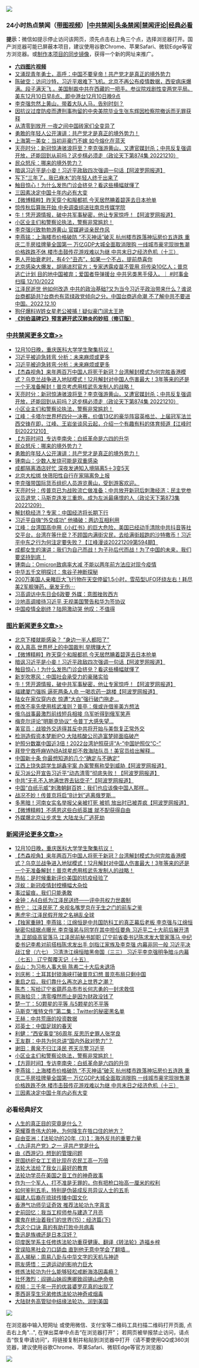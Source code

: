![](https://raw.githubusercontent.com/jsvpn/jsproxy/dev/64photo/fqnews-qr.jpg)

<div id="tt">
<h3>24小时热点禁闻（<a href="https://aaa.v2dns.tk/?QAjUl=BgRp5UNKRn&T5Vk=fPVH&Q59Ab=WxGE" target="_blank">带图视频</a>）|<a href="#%E4%B8%AD%E5%85%B1%E7%A6%81%E9%97%BB%E6%9B%B4%E5%A4%9A%E6%96%87%E7%AB%A0">中共禁闻</a>|<a href="#%E5%9B%BE%E7%89%87%E6%96%B0%E9%97%BB%E6%9B%B4%E5%A4%9A%E6%96%87%E7%AB%A0">头条禁闻</a>|<a href="#%E6%96%B0%E9%97%BB%E8%AF%84%E8%AE%BA%E6%9B%B4%E5%A4%9A%E6%96%87%E7%AB%A0">禁闻评论|<a href="#%E5%BF%85%E7%9C%8B%E7%BB%8F%E5%85%B8%E5%A5%BD%E6%96%87">经典必看</a></h3>
<div><b>提示：</b>微信如提示停止访问该网页，须先点击右上角三个点，选择浏览器打开。国产浏览器可能已屏蔽本项目，建议使用谷歌Chrome、苹果Safari、微软Edge等官方浏览器。或<a href="%E5%88%B6%E4%BD%9Cgit%E7%A6%81%E9%97%BB%E9%95%9C%E5%83%8F.md">制作本项目的同步镜像</a>，获得一个新的网址来推广。</div>
<ul>
<li><b><a href="http://d2.v2rss.gq/64.mp4" target="_blank">六四图片视频</a></b></li>
<li><a href="/sohnews/20221211/1822109.md">又涌现青年勇士，高呼：中国不要皇帝！共产党才是真正的境外势力</a></li>
<li><a href="/sohnews/20221210/1822035.md">陈破空：访问沙特，习近平艰难下飞机。北京不再公布疫情数据，西安病床爆满。段子满天飞 。美国制裁中共在西藏的一把手。参议院戏剧性变两党平局。美东12月10日早8点、即中港台12月10日晚9点</a></li>
<li><a href="/sohnews/20221211/1822106.md">李克强忽然上黄山，带着大队人马，告别时刻？</a></li>
<li><a href="/weiquan/20221210/1822053.md">因抗议过度防疫而遭刑事拘留的中央美院毕业生张东辉因检察院撤诉而无罪获释</a></li>
<li><a href="/comments/20221210/1822014.md">从清零到放开 一夜之间中国砖家们全变异了</a></li>
<li><a href="/comments/20221211/1822111.md">勇敢的年轻人公开演讲：共产党才是真正的境外势力！</a></li>
<li><a href="/yule/20221211/1822187.md">上海第一美女：当初非豪门不嫁 如今熔化在蓝天</a></li>
<li><a href="/cbnews/20221211/1822229.md">天亮时分：新冠惊涛骇浪将至？李克强游黄山，又遭官媒封杀；中共反复强调开放，还能回到从前吗？这步棋必须走（政论天下第874集 20221210）</a></li>
<li><a href="/comments/20221211/1822127.md">民众怒斥：哪来的境外势力？</a></li>
<li><a href="/topimagenews/20221211/1822240.md">暗讽习近平是小妾！习近平政敌四次强调一句话【阿波罗网报道】</a></li>
<li><a href="/cnnews/20221211/1822102.md">写下“三年了，我已麻木”的年轻人终于出来了</a></li>
<li><a href="/topimagenews/20221211/1822239.md">触目惊心！为什么发热门诊会挤兑？看这些横幅就懂了</a></li>
<li><a href="/comments/20221211/1822128.md">三因素决定中国十年内必有大变</a></li>
<li><a href="/topimagenews/20221211/1822247.md">【微博精粹】昨天穿个和服都抓 今天居然腆着碧莲去日本抢单</a></li>
<li><a href="/baitai/20221211/1822142.md">惊传秋后算账开始 中央调查组进驻南京传媒学院</a></li>
<li><a href="/topimagenews/20221211/1822194.md">牛！凭开源情报，破中共军事秘密，他让专家惊呼！【阿波罗网报道】</a></li>
<li><a href="/comments/20221211/1822150.md">小区业主们和警察论执法，警察非常尴尬！</a></li>
<li><a href="/headline/20221211/1822130.md">李克强兴致勃勃游黄山 官媒避谈亲民作风</a></li>
<li><a href="/comments/20221211/1822132.md">李燕铭：上海楼市价格破防 “不灭神话”破灭 杭州楼市跌落神坛房价五连跌 重庆二手房挂牌量全国第一 万亿GDP大城全面取消限购 一线城市豪宅现抛售潮价格跌跌不休 楼市击鼓传花游戏难以为继 中共末日之经济危机（十三）</a></li>
<li><a href="/lifebaike/20221211/1822181.md">男人开始衰老时，有4个“丑态”，如果一个不占，提前恭喜你</a></li>
<li><a href="/sohnews/20221210/1822063.md">北京感染大爆发，胡锡进怼官方；专家透露疫苗不管用 将传染10亿人；普京逃亡计划 目的地中国被弃；爱国者导弹援台 中共另类黑手侵入。｜ #时事金扫描 12/10/2022</a></li>
<li><a href="/sohnews/20221210/1822021.md">江泽民逝世 他如何改造 中共的政治基础?又为当今习近平政治带来什么？谁说台商都舔共?台商也有蓝绿政党倾向之分。中国台商逃命潮 不了解中共不要进中国。2022.12.10</a></li>
<li><a href="/yule/20221211/1822124.md">狗仔爆料W姓女星老公被捕！疑似豪门阔太王艳</a></li>
<li><b><a href="/comments/20200207/1272816.md" target="_blank">《刘伯温碑记》预言避开武汉肺炎的妙招（修订版）</a></b></li>
</ul>
</div>

<div class="catlist">
<h3><a href="/cbnews/" target="_blank">中共禁闻</a><span><a href="/cbnews/" target="_blank" rel="nofollow">更多文章>></a></span></h3>
<ul>
<li><a href="/comments/20221211/1822289.md" target="_blank">12月10日晚，重庆医科大学学生聚集抗议！</a></li>
<li><a href="/cbnews/20221211/1822276.md" target="_blank">习近平被迫急转弯 分析：未来麻烦或更多</a></li>
<li><a href="/cbnews/20221211/1822263.md" target="_blank">习近平被迫急转弯·分析：未来麻烦或更多</a></li>
<li><a href="/comments/20221211/1822255.md" target="_blank">【杰森视角】来年两百万中国人将死于新冠？台湾解封模式为何完胜香港模式？乌克兰战争进入地狱模式！12月解封对中国人伤害最大！3年等来的还是一个无准备解封！普京考虑用核武先发制人的战略！</a></li>
<li><a href="/cbnews/20221211/1822229.md" target="_blank">天亮时分：新冠惊涛骇浪将至？李克强游黄山，又遭官媒封杀；中共反复强调开放，还能回到从前吗？这步棋必须走（政论天下第874集 20221210）</a></li>
<li><a href="/comments/20221211/1822150.md" target="_blank">小区业主们和警察论执法，警察非常尴尬！</a></li>
<li><a href="/cbnews/20221211/1822145.md" target="_blank">江峰：卡塔尔世界杯四分一决赛，价值13亿的豪华阵容英格兰、上届冠军法兰西交锋在即，江峰、王岩坐谈风云起，介绍一个有趣有料的体育频道【江峰时刻20221210】</a></li>
<li><a href="/comments/20221211/1822135.md" target="_blank">【方菲时间】专访李南央：白纸革命是六四的升华</a></li>
<li><a href="/comments/20221211/1822127.md" target="_blank">民众怒斥：哪来的境外势力？</a></li>
<li><a href="/comments/20221211/1822111.md" target="_blank">勇敢的年轻人公开演讲：共产党才是真正的境外势力！</a></li>
<li><a href="/cbnews/20221210/1822010.md" target="_blank">锺南山：少数人发烧可能是双重感染</a></li>
<li><a href="/cbnews/20221210/1821993.md" target="_blank">成都隔离酒店好忙 深夜发通知入境隔离5＋3变5天</a></li>
<li><a href="/cbnews/20221210/1821990.md" target="_blank">北京大松绑 快筛阳性自行在家隔离免上报</a></li>
<li><a href="/comments/20221210/1821972.md" target="_blank">李克强带国际货币组织人员游览黄山，受到游客欢迎。</a></li>
<li><a href="/cbnews/20221210/1821929.md" target="_blank">天亮时分：传普京已为战败流亡做准备；中共放开新冠后刺激经济；民主党参议员退党；马斯克连发三重炮，成为左派最痛恨的人（政论天下第873集 20221209）</a></li>
<li><a href="/cbnews/20221210/1821901.md" target="_blank">解封稳经济？专家：中国经济将长期下行</a></li>
<li><a href="/cbnews/20221210/1821870.md" target="_blank">习近平自嗨“外交成功” 他捅破：两边互相利用</a></li>
<li><a href="/cbnews/20221210/1821828.md" target="_blank">江峰：台湾国高中用《小红书》的巨大危险，美国已经动手清除中共抖音等社交平台，台湾在等什麽？不顾国内满街灾民，去给满街超跑的沙特撒币！习近平中东之行为何注定要失败？【江峰漫谈20221209第594期】</a></li>
<li><a href="/comments/20221210/1821752.md" target="_blank">成都女生的演讲：我们为自己而战！为子孙后代而战！为了中国的未来，我们要坚持到底！</a></li>
<li><a href="/cbnews/20221209/1821663.md" target="_blank">锺南山：Omicron致病率大减 不能以两年前方法应对现今疫情</a></li>
<li><a href="/comments/20221209/1821545.md" target="_blank">中华五千文明探讨：鬼谷子神断探秘</a></li>
<li><a href="/comments/20221209/1821608.md" target="_blank">200万美国人亲睹巨大飞行物在天空停留1.5小时，雪茄型UFO环绕左右！耗尽美2军舰弹药，毫发无伤⋯</a></li>
<li><a href="/cbnews/20221209/1821594.md" target="_blank">习高调访中东日会6政要 外媒：意图挫败西方</a></li>
<li><a href="/cbnews/20221209/1821593.md" target="_blank">沙地高调接待习近平 无视美国警告和华为签协议</a></li>
<li><a href="/cbnews/20221209/1821586.md" target="_blank">中国疫情全剧终？陆网激动哭 他叹：不值得</a></li>

</ul>
</div>
<div class="catlist">
<h3><a href="/topimagenews/" target="_blank">图片新闻</a><span><a href="/topimagenews/" target="_blank" rel="nofollow">更多文章>></a></span></h3>
<ul>
<li><a href="/topimagenews/20221211/1822308.md" target="_blank">北京下楼就能感染？ “身边一半人都阳了”</a></li>
<li><a href="/topimagenews/20221211/1822278.md" target="_blank">收入真高 世界杯上的中国裁判 举牌赚大了</a></li>
<li><a href="/topimagenews/20221211/1822247.md" target="_blank">【微博精粹】昨天穿个和服都抓 今天居然腆着碧莲去日本抢单</a></li>
<li><a href="/topimagenews/20221211/1822240.md" target="_blank">暗讽习近平是小妾！习近平政敌四次强调一句话【阿波罗网报道】</a></li>
<li><a href="/topimagenews/20221211/1822239.md" target="_blank">触目惊心！为什么发热门诊会挤兑？看这些横幅就懂了</a></li>
<li><a href="/topimagenews/20221211/1822238.md" target="_blank">新岁吹寒风：中国社会承受力的豪赌实验</a></li>
<li><a href="/topimagenews/20221211/1822194.md" target="_blank">牛！凭开源情报，破中共军事秘密，他让专家惊呼！【阿波罗网报道】</a></li>
<li><a href="/topimagenews/20221211/1822122.md" target="_blank">福建厦门强拆 逼死两条人命 一喝农药一跳楼【阿波罗网报道】</a></li>
<li><a href="/topimagenews/20221210/1821977.md" target="_blank">陆女在家仅穿内衣 惊遭“大白”强行破门拖走…</a></li>
<li><a href="/topimagenews/20221210/1821965.md" target="_blank">修改不率先使用核武准则？普亭：俄或许借鉴美方想法</a></li>
<li><a href="/topimagenews/20221210/1821961.md" target="_blank">俄乌战事最激烈前线短兵相接 乌军听得到俄军笑声</a></li>
<li><a href="/topimagenews/20221210/1821930.md" target="_blank">梅克尔评论“明斯克协议” 令普丁大感失望…</a></li>
<li><a href="/topimagenews/20221210/1821886.md" target="_blank">美官员：战狼外交适得其反中共将开始与美恢复正常外交</a></li>
<li><a href="/topimagenews/20221210/1821885.md" target="_blank">检测造假资本梦断IPO 大陆核酸公司造富梦碎面临破产</a></li>
<li><a href="/topimagenews/20221210/1821868.md" target="_blank">护照分数赢中国近3倍！2022台湾护照获评“A-”中国护照仅“C-”</a></li>
<li><a href="/topimagenews/20221210/1821852.md" target="_blank">拜登宁救呼麻WNBA球星却不救海陆队员！美官员给出解释…</a></li>
<li><a href="/topimagenews/20221210/1821765.md" target="_blank">中国新十条 你最想知道的几个“确定与不确定”</a></li>
<li><a href="/topimagenews/20221210/1821721.md" target="_blank">江西上饶失踪学生胡鑫宇案 办案警察称受到威胁【阿波罗网报道】</a></li>
<li><a href="/topimagenews/20221209/1821648.md" target="_blank">反习派公开宣告习近平“动态清零”彻底失败！【阿波罗网报道】</a></li>
<li><a href="/topimagenews/20221209/1821626.md" target="_blank">中共“无孔不入地满世界去钻空子”【阿波罗网报道】</a></li>
<li><a href="/topimagenews/20221209/1821580.md" target="_blank">中国“白纸示威”刺激朝鲜百姓：我们也应该像中国人那样…</a></li>
<li><a href="/topimagenews/20221209/1821529.md" target="_blank">战况不妙！传普京将启“B计划”逃离俄罗斯…</a></li>
<li><a href="/topimagenews/20221209/1821528.md" target="_blank">多黑暗！河南女实名举报父亲被打死 被抓 放出时已被弄疯【阿波罗网报道】</a></li>
<li><a href="/topimagenews/20221209/1821507.md" target="_blank">【微博精粹】不感恩这些白纸英雄 就不配获得自由</a></li>
<li><a href="/topimagenews/20221209/1821477.md" target="_blank">外媒爆北京让步求生 大陆龙头厂逃死劫</a></li>

</ul>
</div>
<div class="catlist">
<h3><a href="/comments/" target="_blank">新闻评论</a><span><a href="/comments/" target="_blank" rel="nofollow">更多文章>></a></span></h3>
<ul>
<li><a href="/comments/20221211/1822289.md" target="_blank">12月10日晚，重庆医科大学学生聚集抗议！</a></li>
<li><a href="/comments/20221211/1822255.md" target="_blank">【杰森视角】来年两百万中国人将死于新冠？台湾解封模式为何完胜香港模式？乌克兰战争进入地狱模式！12月解封对中国人伤害最大！3年等来的还是一个无准备解封！普京考虑用核武先发制人的战略！</a></li>
<li><a href="/comments/20221211/1822249.md" target="_blank">热帖：是时候重新评价美国的抗疫经验了</a></li>
<li><a href="/comments/20221211/1822242.md" target="_blank">浮蚁：新冠疫情封控横幅大杂烩</a></li>
<li><a href="/comments/20221211/1822231.md" target="_blank">事过留痕，我们只能勇敢</a></li>
<li><a href="/comments/20221211/1822230.md" target="_blank">金钟：A4白纸为江泽民送终——评中共权力世袭制</a></li>
<li><a href="/comments/20221211/1822222.md" target="_blank">杨宁： 江泽民死了 央视名嘴罗京在无生之门的前车之鉴</a></li>
<li><a href="/comments/20221211/1822204.md" target="_blank">惠虎宇:江泽民假开放之名祸乱全球</a></li>
<li><a href="/comments/20221211/1822191.md" target="_blank">【独家重磅】李燕铭：江绵恒是中共国防科工的真正幕后老板 李克强与江绵恒秘密勾结据点曝光 李克强弟与同学在其中担任要角 习近平二十大前后展开清洗 正部级高官落马 江泽民前秘书卸职 辽宁前省委书记陈求发大管家落马 中纪委书记李希对前搭档陈求发出手 剑指江家族及李克强 内幕非同一般 习近平决战江曾（六七） 习清洗江绵恒暗黑帝国（三三） 习近平李克强明争暗斗内幕（七五） 辽宁帮覆灭记（十五）</a></li>
<li><a href="/comments/20221211/1822178.md" target="_blank">岳山：为习布人事大局 陈希二十大后未退场</a></li>
<li><a href="/comments/20221211/1822168.md" target="_blank">刘庆彬：土耳其封锁海峡打破普京幻想 普京布局只剩中国</a></li>
<li><a href="/comments/20221211/1822167.md" target="_blank">重启之后，我们靠什么再次追上世界之潮？</a></li>
<li><a href="/comments/20221211/1822166.md" target="_blank">陈杰：写给辽宁省葫芦岛市市长何志勇的一封求救信</a></li>
<li><a href="/comments/20221211/1822165.md" target="_blank">网海拾贝：清零嘎然而止是因为财政没钱了</a></li>
<li><a href="/comments/20221211/1822164.md" target="_blank">楚一丁：50颗星的平等 与5颗星的不平等</a></li>
<li><a href="/comments/20221211/1822161.md" target="_blank">马斯克“推特文件”第二集：Twitter的秘密黑名单</a></li>
<li><a href="/comments/20221211/1822155.md" target="_blank">王赫：中共荒唐的投资数据</a></li>
<li><a href="/comments/20221211/1822154.md" target="_blank">邓英士：中国足球的春天</a></li>
<li><a href="/comments/20221211/1822153.md" target="_blank">利健：“西安事变”86周年 反思历史罪人张学良</a></li>
<li><a href="/comments/20221211/1822152.md" target="_blank">王友群：中共为何总讲“国内外敌对势力”？</a></li>
<li><a href="/comments/20221211/1822151.md" target="_blank">谢田：黄泉不归江泽民 苍天示警习近平</a></li>
<li><a href="/comments/20221211/1822150.md" target="_blank">小区业主们和警察论执法，警察非常尴尬！</a></li>
<li><a href="/comments/20221211/1822135.md" target="_blank">【方菲时间】专访李南央：白纸革命是六四的升华</a></li>
<li><a href="/comments/20221211/1822132.md" target="_blank">李燕铭：上海楼市价格破防 “不灭神话”破灭 杭州楼市跌落神坛房价五连跌 重庆二手房挂牌量全国第一 万亿GDP大城全面取消限购 一线城市豪宅现抛售潮价格跌跌不休 楼市击鼓传花游戏难以为继 中共末日之经济危机（十三）</a></li>
<li><a href="/comments/20221211/1822128.md" target="_blank">三因素决定中国十年内必有大变</a></li>

</ul>
</div>

<div class="catlist">
<h3>必看经典好文</h3>
<ul>
<li><a href="/comments/20220717/1759493.md" target="_blank">人生的真正目的究竟是什么？</a></li>
<li><a href="/comments/20200618/1346830.md" target="_blank">荣耀尊贵伟大的神，为何降生在牲口住的地方？</a></li>
<li><a href="/comments/20190806/1168435.md" target="_blank">自由亚洲：【法轮功的20年（3）】：海外反共的重要力量</a></li>
<li><a href="/bookonline/20131116/201056.md" target="_blank">《九评共产党》之一 评共产党是什么</a></li>
<li><a href="/cbnews/20211017/1639767.md" target="_blank">由《西游记》想到的管理问题</a></li>
<li><a href="/lifebaike/20200515/1328783.md" target="_blank">民国纺织女工工资比现在农民工高一万倍</a></li>
<li><a href="/cbnews/20200516/1329218.md" target="_blank">法轮大法给了我女儿最好的教育</a></li>
<li><a href="/comments/20200511/1326751.md" target="_blank">法轮功学员在美国之音工作的神奇故事</a></li>
<li><a href="/comments/20221204/1819603.md" target="_blank">作为一个军人，打不准是无罪的，你有把枪口抬高一厘米的权利</a></li>
<li><a href="/comments/20221120/1813928.md" target="_blank">如何鉴别五毛，特别是伪装成反共异议人士的五毛</a></li>
<li><a href="/bannedvideo/20220509/1730156.md" target="_blank">福建人后裔在琉球传播中国文化</a></li>
<li><a href="/comments/20200517/1330064.md" target="_blank">香港气功师见证奇效 推荐法轮功九字真言</a></li>
<li><a href="/aomi/history/20141104/323033.md" target="_blank">史前回忆：我当工程师参与建造了月亮</a></li>
<li><a href="/topimagenews/20180610/955499.md" target="_blank">魔鬼在统治着我们的世界(15)：经济篇(下)</a></li>
<li><a href="/comments/20200707/1357090.md" target="_blank">念这个口诀 真的有助打败中共病毒</a></li>
<li><a href="/comments/20220814/1771410.md" target="_blank">鲁迅是族魂还是日本汉奸？</a></li>
<li><a href="/comments/20220416/1720335.md" target="_blank">印度医学系主任修炼法轮功重获健康、翻译《转法轮》造福乡梓</a></li>
<li><a href="/topimagenews/20200928/1404412.md" target="_blank">曾误陷黑社会刀口舔血 直到他无意中学会了翻墙&#8230;</a></li>
<li><a href="/aomi/history/20170924/831575.md" target="_blank">高人揭秘：周易八卦与中华文字的天机与神迹</a></li>
<li><a href="/cbnews/20200126/1265515.md" target="_blank">网友感悟：三退运动的影响力巨大</a></li>
<li><a href="/cbnews/20220601/1740227.md" target="_blank">修炼法轮功为什么能够轻松戒断海洛因毒瘾？</a></li>
<li><a href="/cbnews/20200727/1366904.md" target="_blank">壮怀激烈：阎锡山妹阎惠卿致阎锡山绝命电</a></li>
<li><a href="/aomi/qiwen/20151223/484507.md" target="_blank">视频：三千年一开的优昙婆罗花真的出现了</a></li>
<li><a href="/topimagenews/20210214/1487270.md" target="_blank">墨西哥孪生兄弟修炼法轮功神奇戒烟毒</a></li>
<li><a href="/cbnews/20220713/1757692.md" target="_blank">大陆财务高管狱中结缘法轮功，润到美国</a></li>

</ul>
</div>

![](https://raw.githubusercontent.com/jsvpn/jsproxy/dev/64photo/fqnews-qr.jpg)

在浏览器中输入短网址 或使用微信、支付宝等二维码工具扫描二维码打开页面, 点击右上角"...", 在弹出菜单中点击“在浏览器打开”； 若网页被举报禁止访问，请点击“恢复申请访问”，将链接复制并粘贴到浏览器中打开（请不要使用QQ或360浏览器，建议使用谷歌Chrome、苹果Safari、微软Edge等官方浏览器）

![](https://raw.githubusercontent.com/jsvpn/jsproxy/dev/64photo/wx.jpg)